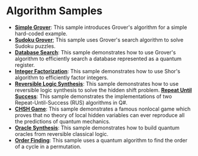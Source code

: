 # Algorithm Samples

- **[Simple Grover](./simple-grover)**:
  This sample introduces Grover's algorithm for a simple hard-coded example.
- **[Sudoku Grover](./sudoku-grover)**;
  This sample uses Grover's search algorithm to solve Sudoku puzzles.
- **[Database Search](./database-search/)**:
  This sample demonstrates how to use Grover's algorithm to efficiently search a database represented as a quantum register.
- **[Integer Factorization](./integer-factorization/)**:
  This sample demonstrates how to use Shor's algorithm to efficiently factor integers.
- **[Reversible Logic Synthesis](./reversible-logic-synthesis/)**:
  This sample demonstrates how to use reversible logic synthesis to solve the hidden shift problem.
  **[Repeat Until Success](./repeat-until-success/)**:
  This sample demonstrates the implementations of two Repeat-Until-Success (RUS) algorithms in Q#.
- **[CHSH Game](./chsh-game/)**:
  This sample demonstrates a famous nonlocal game which proves that no theory of local hidden variables can ever reproduce all the predictions of quantum mechanics.
- **[Oracle Synthesis](./oracle-synthesis)**:
  This sample demonstrates how to build quantum oracles from reversible classical logic.
- **[Order Finding](./order-finding)**:
  This sample uses a quantum algorithm to find the order of a cycle in a permutation.
